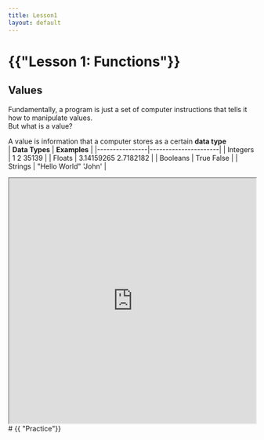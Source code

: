 ```yaml
---
title: Lesson1
layout: default
---
```


# {{"Lesson 1: Functions"}}

## Values

Fundamentally, a program is just a set of computer instructions that tells it how to manipulate values.\
But what is a value?


A value is information that a computer stores as a certain **data type**\
| **Data Types** | **Examples**         |
|----------------|----------------------|
| Integers       | 1 2 35139            |
| Floats         | 3.14159265 2.7182182 |
| Booleans       | True False           |
| Strings        | "Hello World" 'John' |




<iframe
  src="https://jupyterlite.github.io/demo/repl/index.html?kernel=python&toolbar=1"
  width="100%"
  height="500px"
>
</iframe>
# {{ "Practice"}}

<!--
You can use HTML elements in Markdown, such as the comment element, and they won't
be affected by a markdown parser. However, if you create an HTML element in your
markdown file, you cannot use markdown syntax within that element's contents.
-->